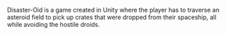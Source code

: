 Disaster-Oid is a game created in Unity where the player has to traverse an asteroid field to pick up crates that were dropped from their spaceship, all while avoiding the hostile droids.
